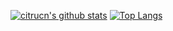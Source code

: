 [![citrucn's github stats](https://github-readme-stats.vercel.app/api?username=citrucn&show_icons=true&hide_title=true&include_all_commits=true&line_height=24)](https://github.com/anuraghazra/github-readme-stats)
[![Top Langs](https://github-readme-stats.vercel.app/api/top-langs/?username=citrucn&layout=compact&hide_title=true&langs_count=10)](https://github.com/anuraghazra/github-readme-stats)
